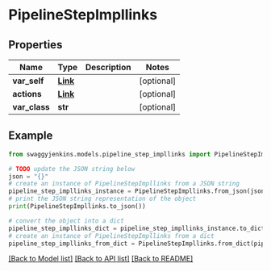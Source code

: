 # PipelineStepImpllinks


## Properties

Name | Type | Description | Notes
------------ | ------------- | ------------- | -------------
**var_self** | [**Link**](Link.md) |  | [optional] 
**actions** | [**Link**](Link.md) |  | [optional] 
**var_class** | **str** |  | [optional] 

## Example

```python
from swaggyjenkins.models.pipeline_step_impllinks import PipelineStepImpllinks

# TODO update the JSON string below
json = "{}"
# create an instance of PipelineStepImpllinks from a JSON string
pipeline_step_impllinks_instance = PipelineStepImpllinks.from_json(json)
# print the JSON string representation of the object
print(PipelineStepImpllinks.to_json())

# convert the object into a dict
pipeline_step_impllinks_dict = pipeline_step_impllinks_instance.to_dict()
# create an instance of PipelineStepImpllinks from a dict
pipeline_step_impllinks_from_dict = PipelineStepImpllinks.from_dict(pipeline_step_impllinks_dict)
```
[[Back to Model list]](../README.md#documentation-for-models) [[Back to API list]](../README.md#documentation-for-api-endpoints) [[Back to README]](../README.md)


